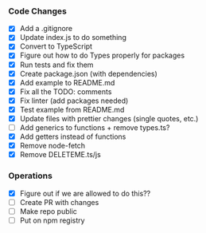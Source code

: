 ### Code Changes

- [x] Add a .gitignore
- [x] Update index.js to do something
- [x] Convert to TypeScript
- [x] Figure out how to do Types properly for packages
- [x] Run tests and fix them
- [x] Create package.json (with dependencies)
- [x] Add example to README.md
- [x] Fix all the TODO: comments
- [x] Fix linter (add packages needed)
- [x] Test example from README.md
- [x] Update files with prettier changes (single quotes, etc.)
- [ ] Add generics to functions + remove types.ts?
- [x] Add getters instead of functions
- [x] Remove node-fetch
- [x] Remove DELETEME.ts/js

### Operations

- [x] Figure out if we are allowed to do this??
- [ ] Create PR with changes
- [ ] Make repo public
- [ ] Put on npm registry
